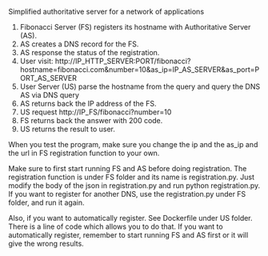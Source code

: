 Simplified authoritative server for a network of applications

1. Fibonacci Server (FS) registers its hostname with Authoritative Server (AS).
2. AS creates a DNS record for the FS.
3. AS response the status of the registration.
4. User visit: http://IP_HTTP_SERVER:PORT/fibonacci?hostname=fibonacci.com&number=10&as_ip=IP_AS_SERVER&as_port=PORT_AS_SERVER
5. User Server (US) parse the hostname from the query and query the DNS AS via DNS query
6. AS returns back the IP address of the FS.
7. US request http://IP_FS/fibonacci?number=10
8. FS returns back the answer with 200 code.
9. US returns the result to user.

When you test the program, make sure you change the ip and the as_ip and the url in FS registration function to your own.

Make sure to first start running FS and AS before doing registration. The registration function is under FS folder and its name is registration.py. Just modify the body of the json in registration.py and run python registration.py. If you want to register for another DNS, use the registration.py under FS folder, and run it again.

Also, if you want to automatically register. See Dockerfile under US folder. There is a line of code which allows you to do that. If you want to automatically register, remember to start running FS and AS first or it will give the wrong results.
